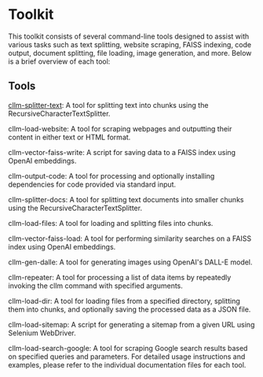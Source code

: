 # Toolkit

This toolkit consists of several command-line tools designed to assist with various tasks such as text splitting, website scraping, FAISS indexing, code output, document splitting, file loading, image generation, and more. Below is a brief overview of each tool:

## Tools

[cllm-splitter-text](cllm-splitter-text.md): A tool for splitting text into chunks using the RecursiveCharacterTextSplitter.

cllm-load-website: A tool for scraping webpages and outputting their content in either text or HTML format.

cllm-vector-faiss-write: A script for saving data to a FAISS index using OpenAI embeddings.

cllm-output-code: A tool for processing and optionally installing dependencies for code provided via standard input.

cllm-splitter-docs: A tool for splitting text documents into smaller chunks using the RecursiveCharacterTextSplitter.

cllm-load-files: A tool for loading and splitting files into chunks.

cllm-vector-faiss-load: A tool for performing similarity searches on a FAISS index using OpenAI embeddings.

cllm-gen-dalle: A tool for generating images using OpenAI's DALL-E model.

cllm-repeater: A tool for processing a list of data items by repeatedly invoking the cllm command with specified arguments.

cllm-load-dir: A tool for loading files from a specified directory, splitting them into chunks, and optionally saving the processed data as a JSON file.

cllm-load-sitemap: A script for generating a sitemap from a given URL using Selenium WebDriver.

cllm-load-search-google: A tool for scraping Google search results based on specified queries and parameters.
For detailed usage instructions and examples, please refer to the individual documentation files for each tool.